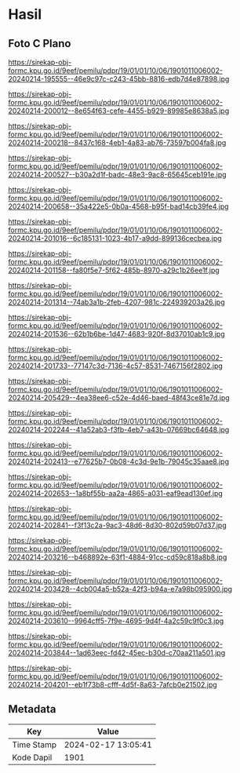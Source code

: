 # Hasil

## Foto C Plano

https://sirekap-obj-formc.kpu.go.id/9eef/pemilu/pdpr/19/01/01/10/06/1901011006002-20240214-195555--46e9c97c-c243-45bb-8816-edb7d4e87898.jpg

https://sirekap-obj-formc.kpu.go.id/9eef/pemilu/pdpr/19/01/01/10/06/1901011006002-20240214-200012--8e654f63-cefe-4455-b929-89985e8638a5.jpg

https://sirekap-obj-formc.kpu.go.id/9eef/pemilu/pdpr/19/01/01/10/06/1901011006002-20240214-200218--8437c168-4eb1-4a83-ab76-73597b004fa8.jpg

https://sirekap-obj-formc.kpu.go.id/9eef/pemilu/pdpr/19/01/01/10/06/1901011006002-20240214-200527--b30a2d1f-badc-48e3-9ac8-65645ceb191e.jpg

https://sirekap-obj-formc.kpu.go.id/9eef/pemilu/pdpr/19/01/01/10/06/1901011006002-20240214-200658--35a422e5-0b0a-4568-b95f-bad14cb39fe4.jpg

https://sirekap-obj-formc.kpu.go.id/9eef/pemilu/pdpr/19/01/01/10/06/1901011006002-20240214-201016--6c185131-1023-4b17-a9dd-899136cecbea.jpg

https://sirekap-obj-formc.kpu.go.id/9eef/pemilu/pdpr/19/01/01/10/06/1901011006002-20240214-201158--fa80f5e7-5f62-485b-8970-a29c1b26ee1f.jpg

https://sirekap-obj-formc.kpu.go.id/9eef/pemilu/pdpr/19/01/01/10/06/1901011006002-20240214-201314--74ab3a1b-2feb-4207-981c-224939203a26.jpg

https://sirekap-obj-formc.kpu.go.id/9eef/pemilu/pdpr/19/01/01/10/06/1901011006002-20240214-201536--62b1b6be-1d47-4683-920f-8d37010ab1c9.jpg

https://sirekap-obj-formc.kpu.go.id/9eef/pemilu/pdpr/19/01/01/10/06/1901011006002-20240214-201733--77147c3d-7136-4c57-8531-7467156f2802.jpg

https://sirekap-obj-formc.kpu.go.id/9eef/pemilu/pdpr/19/01/01/10/06/1901011006002-20240214-205429--4ea38ee6-c52e-4d46-baed-48f43ce81e7d.jpg

https://sirekap-obj-formc.kpu.go.id/9eef/pemilu/pdpr/19/01/01/10/06/1901011006002-20240214-202244--41a52ab3-f3fb-4eb7-a43b-07669bc64648.jpg

https://sirekap-obj-formc.kpu.go.id/9eef/pemilu/pdpr/19/01/01/10/06/1901011006002-20240214-202413--e77625b7-0b08-4c3d-9e1b-79045c35aae8.jpg

https://sirekap-obj-formc.kpu.go.id/9eef/pemilu/pdpr/19/01/01/10/06/1901011006002-20240214-202653--1a8bf55b-aa2a-4865-a031-eaf9ead130ef.jpg

https://sirekap-obj-formc.kpu.go.id/9eef/pemilu/pdpr/19/01/01/10/06/1901011006002-20240214-202841--f3f13c2a-9ac3-48d6-8d30-802d59b07d37.jpg

https://sirekap-obj-formc.kpu.go.id/9eef/pemilu/pdpr/19/01/01/10/06/1901011006002-20240214-203216--b468892e-63f1-4884-91cc-cd59c818a8b8.jpg

https://sirekap-obj-formc.kpu.go.id/9eef/pemilu/pdpr/19/01/01/10/06/1901011006002-20240214-203428--4cb004a5-b52a-42f3-b94a-e7a98b095900.jpg

https://sirekap-obj-formc.kpu.go.id/9eef/pemilu/pdpr/19/01/01/10/06/1901011006002-20240214-203610--9964cff5-7f9e-4695-9d4f-4a2c59c9f0c3.jpg

https://sirekap-obj-formc.kpu.go.id/9eef/pemilu/pdpr/19/01/01/10/06/1901011006002-20240214-203844--1ad63eec-fd42-45ec-b30d-c70aa211a501.jpg

https://sirekap-obj-formc.kpu.go.id/9eef/pemilu/pdpr/19/01/01/10/06/1901011006002-20240214-204201--eb1f73b8-cfff-4d5f-8a63-7afcb0e21502.jpg


## Metadata

| Key        | Value               |
| ---------- | ------------------- |
| Time Stamp | 2024-02-17 13:05:41 |
| Kode Dapil | 1901                |



